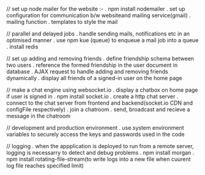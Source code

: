 // set up node mailer for the website :-
    . npm install nodemailer
    . set up configuration for communication b/w websiteand mailing service(gmail)
    . mailing function
    . templates to style the mail

// parallel and delayed jobs
    . handle sending mails, notifications etc in an optimised manner
    . use npm kue (queue) to enqueue a mail job into a queue
    . install redis 

// set up adding and removing friends
    . define friendship schema between two users
    . reference the formed friendship in the user document in database
    . AJAX request to handle adding and removing friends dynamically
    . display all friends of a signed-in user on the home page 

// make a chat engine using websocket.io
    . display a chatbox on home page if user is signed in
    . npm install socket.io
    . create a http chat server
    . connect to the chat server from frontend and backend(socket.io CDN and configFile respectively)
    . join a chatroom
    . send, broadcast and recieve a message in the chatroom

// development and production environment
    . use system environment variables to securely access the keys and passwords
        used in the code

// logging
    . when the appplication is deployed to run from a remote server, logging is necessarry to detect and debug problems
    . npm install morgan
    . npm install rotating-file-stream(to write logs into a new file when cuurent log file reaches specified limit)